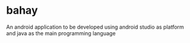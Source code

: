# bahay
An android application to be developed using android studio as platform and java as the main programming language
